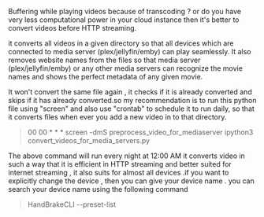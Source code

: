 Buffering while playing videos because of transcoding ? or do you have very less computational power in your cloud instance then it's better to convert videos before HTTP streaming.

it converts all videos in a given directory so that all devices which are connected to media server (plex/jellyfin/emby) can play seamlessly. It also removes website names from the files so that media server (plex/jellyfin/emby) or any other media servers can recognize the movie names and shows the perfect metadata of any given movie.

It won't convert the same file again , it checks if it is already converted and skips if it has already converted.so my recommendation is to run this python file using "screen" and also use "crontab" to schedule it to run daily, so that it converts files when ever you add a new video in to that directory.

>00 00 * * * screen -dmS preprocess_video_for_mediaserver ipython3 convert_videos_for_media_servers.py

The above command will run every night at 12:00 AM
it converts video in such a way that it is efficient in HTTP streaming and better suited for internet streaming , it also suits for almost all devices .if you want to explicitly change the device , then you can give your device name . you can search your device name using the following command
>HandBrakeCLI --preset-list

